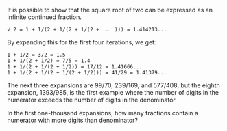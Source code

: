 It is possible to show that the square root of two can be expressed as an infinite
continued fraction.

	√ 2 = 1 + 1/(2 + 1/(2 + 1/(2 + ... ))) = 1.414213...

By expanding this for the first four iterations, we get:

	1 + 1/2 = 3/2 = 1.5
	1 + 1/(2 + 1/2) = 7/5 = 1.4
	1 + 1/(2 + 1/(2 + 1/2)) = 17/12 = 1.41666...
	1 + 1/(2 + 1/(2 + 1/(2 + 1/2))) = 41/29 = 1.41379...

The next three expansions are 99/70, 239/169, and 577/408, but the eighth expansion,
1393/985, is the first example where the number of digits in the numerator exceeds
the number of digits in the denominator.

In the first one-thousand expansions, how many fractions contain a numerator with
more digits than denominator?
